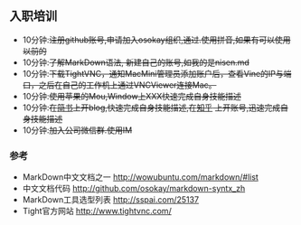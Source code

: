 ## 入职培训

* 10分钟:~~注册github账号,申请加入osokay组织,通过.使用拼音,如果有可以使用以前的~~
* 10分钟:~~了解MarkDown语法, 新建自己的账号,如我的是nisen.md~~
* 10分钟:~~下载TightVNC，通知MacMini管理员添加账户后，查看Vine的IP与端口，之后在自己的工作机上通过VNCViewer连接Mac。~~
* 10分钟:~~使用苹果的Mou,Window上XXX快速完成自身技能描述~~
* 10分钟:~~在[简书](http://jianshu.com)上开blog,快速完成自身技能描述,在[知乎](http://zhihu.com) 上开账号,迅速完成自身技能描述~~
* 10分钟:~~加入公司微信群.使用IM~~


### 参考
 * MarkDown中文文档之一 http://wowubuntu.com/markdown/#list
 * 中文文档代码 http://github.com/osokay/markdown-syntx_zh
 * MarkDown工具选型列表  http://sspai.com/25137
 * Tight官方网站 http://www.tightvnc.com/
